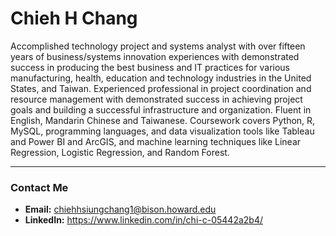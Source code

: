 # Chieh H Chang

Accomplished technology project and systems analyst with over fifteen years of business/systems innovation experiences with demonstrated success in producing the best business and IT practices for various manufacturing, health, education and technology industries in the United States, and Taiwan. 
Experienced professional in project coordination and resource management with demonstrated success in achieving project goals and building a successful infrastructure and organization. Fluent in English, Mandarin Chinese and Taiwanese.
Coursework covers Python, R, MySQL, programming languages, and data visualization tools like Tableau and Power BI and ArcGIS, and machine learning techniques like Linear Regression, Logistic Regression, and Random Forest.

 ---

### Contact Me

* **Email:** [chiehhsiungchang1@bison.howard.edu](mailto:chiehhsiungchang1@bison.howard.edu)
* **LinkedIn:** [https://www.linkedin.com/in/chi-c-05442a2b4/
](https://www.linkedin.com/in/chi-c-05442a2b4/)
